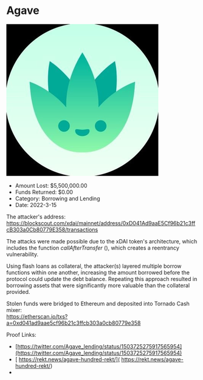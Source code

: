 # Agave
![Agave](/rektimages/Agave.png)
- Amount Lost: $5,500,000.00
- Funds Returned: $0.00
- Category: Borrowing and Lending
- Date: 2022-3-15

The attacker's address:  
https://blockscout.com/xdai/mainnet/address/0xD041Ad9aaE5Cf96b21c3ffcB303a0Cb80779E358/transactions  
  
The attacks were made possible due to the xDAI token's architecture, which includes the function _callAfterTransfer_ (), which creates a reentrancy vulnerability.  
  
Using flash loans as collateral, the attacker(s) layered multiple borrow functions within one another, increasing the amount borrowed before the protocol could update the debt balance. Repeating this approach resulted in borrowing assets that were significantly more valuable than the collateral provided.  
  
Stolen funds were bridged to Ethereum and deposited into Tornado Cash mixer:  
https://etherscan.io/txs?a=0xd041ad9aae5cf96b21c3ffcb303a0cb80779e358


Proof Links:
- [https://twitter.com/Agave_lending/status/1503725275917565954](https://twitter.com/Agave_lending/status/1503725275917565954)
- [ https://rekt.news/agave-hundred-rekt/]( https://rekt.news/agave-hundred-rekt/)
- []()


